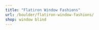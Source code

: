 ```yaml
---
title: "Flatiron Window Fashions"
url: /boulder/flatiron-window-fashions/
shop: window blind
---
```

